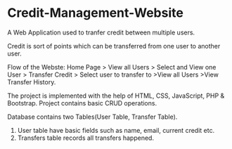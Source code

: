 # Credit-Management-Website
A Web Application used to tranfer credit between multiple users.

Credit is sort of points which can be transferred from one user to another
user.

Flow of the Webste: Home Page > View all Users > Select and View one User >
Transfer Credit > Select user to transfer to >View all Users >View Transfer History.

The project is implemented with the help of HTML, CSS, JavaScript, PHP & Bootstrap.
Project contains basic CRUD operations.

Database contains two Tables(User Table, Transfer Table).
1. User table have basic fields such as name, email, current credit etc. 
2. Transfers table records all transfers happened.

